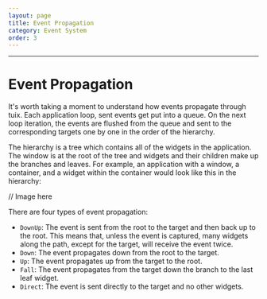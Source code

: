 ```yaml
---
layout: page
title: Event Propagation
category: Event System
order: 3
---
```

---


# Event Propagation

It's worth taking a moment to understand how events propagate through tuix. Each application loop, sent events get put into a queue. On the next loop iteration, the events are flushed from the queue and sent to the corresponding targets one by one in the order of the hierarchy.

The hierarchy is a tree which contains all of the widgets in the application. The window is at the root of the tree and widgets and their children make up the branches and leaves. For example, an application with a window, a container, and a widget within the container would look like this in the hierarchy:

// Image here

There are four types of event propagation:

- `DownUp`: The event is sent from the root to the target and then back up to the root. This means that, unless the event is captured, many widgets along the path, except for the target, will receive the event twice.
- `Down`: The event propagates down from the root to the target.
- `Up`: The event propagates up from the target to the root.
- `Fall`: The event propagates from the target down the branch to the last leaf widget.
- `Direct`: The event is sent directly to the target and no other widgets.